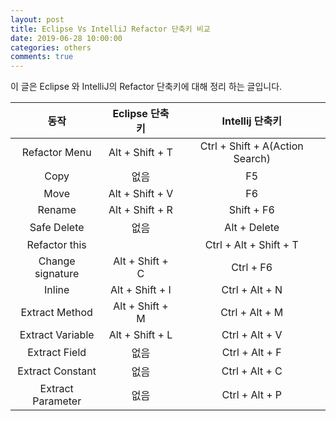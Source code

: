 ```yaml
---
layout: post
title: Eclipse Vs IntelliJ Refactor 단축키 비교
date: 2019-06-28 10:00:00
categories: others
comments: true
---
```


이 글은 Eclipse 와 IntelliJ의 Refactor 단축키에 대해 정리 하는 글입니다.

| 동작 | Eclipse 단축키 | Intellij 단축키 |
|:---:|:---:|:---:|
|Refactor Menu|Alt + Shift + T|Ctrl + Shift + A(Action Search)|
|Copy|없음|F5|
|Move|Alt + Shift + V|F6|
|Rename|Alt + Shift + R|Shift + F6|
|Safe Delete|없음|Alt + Delete|
|Refactor this||Ctrl + Alt + Shift + T|
|Change signature|Alt + Shift + C|Ctrl + F6|
|Inline|Alt + Shift + I|Ctrl + Alt + N|
|Extract Method|Alt + Shift + M|Ctrl + Alt + M|
|Extract Variable|Alt + Shift + L|Ctrl + Alt + V|
|Extract Field|없음|Ctrl + Alt + F|
|Extract Constant|없음|Ctrl + Alt + C|
|Extract Parameter|없음|Ctrl + Alt + P|


